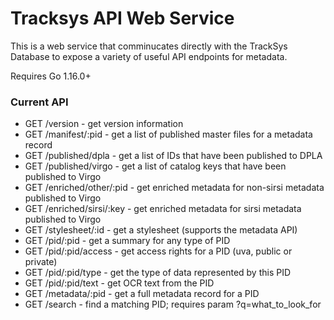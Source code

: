 # Tracksys API Web Service

This is a web service that comminucates directly with the TrackSys Database
to expose a variety of useful API endpoints for metadata.

Requires Go 1.16.0+

### Current API

* GET /version - get version information
* GET /manifest/:pid - get a list of published master files for a metadata record
* GET /published/dpla - get a list of IDs that have been published to DPLA
* GET /published/virgo - get a list of catalog keys that have been published to Virgo
* GET /enriched/other/:pid - get enriched metadata for non-sirsi metadata published to Virgo
* GET /enriched/sirsi/:key - get enriched metadata for sirsi metadata published to Virgo
* GET /stylesheet/:id - get a stylesheet (supports the metadata API)
* GET /pid/:pid - get a summary for any type of PID
* GET /pid/:pid/access - get access rights for a PID (uva, public or private)
* GET /pid/:pid/type - get the type of data represented by this PID
* GET /pid/:pid/text - get OCR text from the PID
* GET /metadata/:pid - get a full metadata record for a PID
* GET /search - find a matching PID; requires param ?q=what_to_look_for
